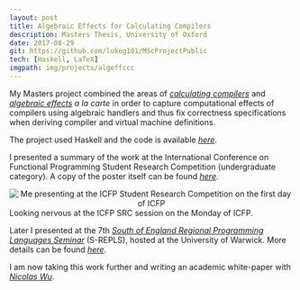 ```yaml
---
layout: post
title: Algebraic Effects for Calculating Compilers
description: Masters Thesis, University of Oxford
date: 2017-08-29
git: https://github.com/lukeg101/MScProjectPublic
tech: [Haskell, LaTeX]
imgpath: img/projects/algeffccc
---
```

My Masters project combined the areas of [_calculating compilers_](http://www.cs.nott.ac.uk/~pszgmh/ccc.pdf) and [_algebraic effects_](http://www.cs.ox.ac.uk/people/nicolas.wu/papers/Scope.pdf) _a la carte_ in order to capture computational effects of compilers using algebraic handlers and thus fix correctness specifications when deriving compiler and virtual machine definitions.

The project used Haskell and the code is available [_here_](https://github.com/lukeg101/MScProjectPublic).

I presented a summary of the work at the International Conference on Functional Programming Student Research Competition (undergraduate category). A copy of the poster itself can be found [_here_](https://www.dropbox.com/s/39ngp0pxfqvlxwi/ICFPSRCposter.pdf?dl=0).

<div class="img_col">
	<center>
	<img class="one" src="{{ site.baseurl }}/{{ page.imgpath }}/icfpsrcposter.jpg" alt="Me presenting at the ICFP Student Research Competition on the first day of ICFP" title="Me presenting at the ICFP Student Research Competition on the first day of ICFP"/>
	</center>
</div>
<div class="col three caption">
	Looking nervous at the ICFP SRC session on the Monday of ICFP.
</div>

Later I presented at the 7th [_South of England Regional Programming Languages Seminar_](https://www2.warwick.ac.uk/fac/sci/dcs/events/srepls7/programme) (S-REPLS), hosted at the University of Warwick. More details can be found [_here_]({{site.url}}/talks/2017-09-22-SREPLS7/).

I am now taking this work further and writing an academic white-paper with [_Nicolas Wu_](http://www.bris.ac.uk/engineering/people/nicolas-wu/index.html).